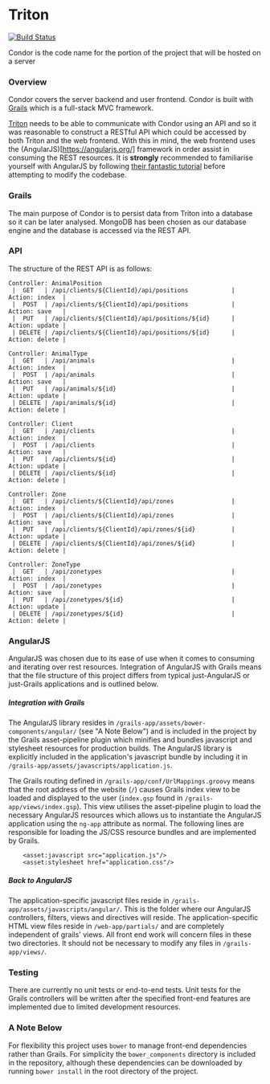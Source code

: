 # Triton

[![Build Status](https://travis-ci.org/WildPetScience/Condor.svg)](https://travis-ci.org/WildPetScience/Condor)

Condor is the code name for the portion of the project that will be hosted on a server

### Overview
Condor covers the server backend and user frontend. Condor is built with [Grails](https://grails.org/) which is a full-stack MVC framework.

[Triton](https://github.com/WildPetScience/Triton) needs to be able to communicate with Condor using an API and so it was reasonable to construct a RESTful API which could be accessed by both Triton and the web frontend. With this in mind, the web frontend uses the (AngularJS)[https://angularjs.org/] framework in order assist in consuming the REST resources. It is __strongly__ recommended to familiarise yourself with AngularJS by following [their fantastic tutorial](https://docs.angularjs.org/tutorial) before attempting to modify the codebase.

### Grails
The main purpose of Condor is to persist data from Triton into a database so it can be later analysed. MongoDB has been chosen as our database engine and the database is accessed via the REST API.

### API
The structure of the REST API is as follows:
```
Controller: AnimalPosition
 |  GET   | /api/clients/${ClientId}/api/positions            | Action: index  |
 |  POST  | /api/clients/${ClientId}/api/positions            | Action: save   |
 |  PUT   | /api/clients/${ClientId}/api/positions/${id}      | Action: update |
 | DELETE | /api/clients/${ClientId}/api/positions/${id}      | Action: delete |

Controller: AnimalType
 |  GET   | /api/animals                                      | Action: index  |
 |  POST  | /api/animals                                      | Action: save   |
 |  PUT   | /api/animals/${id}                                | Action: update |
 | DELETE | /api/animals/${id}                                | Action: delete |

Controller: Client
 |  GET   | /api/clients                                      | Action: index  |
 |  POST  | /api/clients                                      | Action: save   |
 |  PUT   | /api/clients/${id}                                | Action: update |
 | DELETE | /api/clients/${id}                                | Action: delete |

Controller: Zone
 |  GET   | /api/clients/${ClientId}/api/zones                | Action: index  |
 |  POST  | /api/clients/${ClientId}/api/zones                | Action: save   |
 |  PUT   | /api/clients/${ClientId}/api/zones/${id}          | Action: update |
 | DELETE | /api/clients/${ClientId}/api/zones/${id}          | Action: delete |

Controller: ZoneType
 |  GET   | /api/zonetypes                                    | Action: index  |
 |  POST  | /api/zonetypes                                    | Action: save   |
 |  PUT   | /api/zonetypes/${id}                              | Action: update |
 | DELETE | /api/zonetypes/${id}                              | Action: delete |
```

### AngularJS
AngularJS was chosen due to its ease of use when it comes to consuming and iterating over rest resources. Integration of AngularJS with Grails means that the file structure of this project differs from typical just-AngularJS or just-Grails applications and is outlined below.

##### Integration with Grails
The AngularJS library resides in `/grails-app/assets/bower-components/angular/` (see "A Note Below") and is included in the project by the Grails asset-pipeline plugin which minifies and bundles javascript and stylesheet resources for production builds. The AngularJS library is explicitly included in the application's javascript bundle by including it in `/grails-app/assets/javascripts/application.js`.

The Grails routing defined in `/grails-app/conf/UrlMappings.groovy` means that the root address of the website (`/`) causes Grails index view to be loaded and displayed to the user (`index.gsp` found in `/grails-app/views/index.gsp`). This view utilises the asset-pipeline plugin to load the necessary AngularJS resources which allows us to instantiate the AngularJS application using the `ng-app` attribute as normal. The following lines are responsible for loading the JS/CSS resource bundles and are implemented by Grails.
```
    <asset:javascript src="application.js"/>
    <asset:stylesheet href="application.css"/>
```

##### Back to AngularJS
The application-specific javascript files reside in `/grails-app/assets/javascripts/angular/`. This is the folder where our AngularJS controllers, filters, views and directives will reside. The application-specific HTML view files reside in `/web-app/partials/` and are completely independent of grails' views. All front end work will concern files in these two directories. It should not be necessary to modify any files in `/grails-app/views/`.

### Testing
There are currently no unit tests or end-to-end tests. Unit tests for the Grails controllers will be written after the specified front-end features are implemented due to limited development resources.

### A Note Below
For flexibility this project uses `bower` to manage front-end dependencies rather than Grails. For simplicity the `bower_components` directory is included in the repository, although these dependencies can be downloaded by running `bower install` in the root directory of the project.